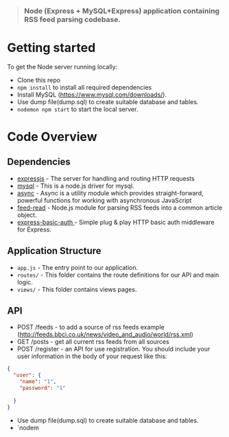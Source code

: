 > ### Node (Express + MySQL+Express) application containing RSS feed parsing codebase.

# Getting started

To get the Node server running locally:

- Clone this repo
- `npm install` to install all required dependencies
- Install MySQL (https://www.mysql.com/downloads/).
- Use dump file(dump.sql) to create suitable database and tables.
- `nodemon npm start` to start the local server.

# Code Overview

## Dependencies

- [expressjs](https://github.com/expressjs/express) - The server for handling and routing HTTP requests
- [mysql](https://github.com/mysqljs/mysql) - This is a node.js driver for mysql. 
- [async](https://github.com/caolan/async) - Async is a utility module which provides straight-forward, powerful functions for working with asynchronous JavaScript
- [feed-read](https://github.com/sentientwaffle/feed-read) - Node.js module for parsing RSS feeds into a common article object.
- [express-basic-auth ](https://github.com/LionC/express-basic-auth) - Simple plug & play HTTP basic auth middleware for Express.


## Application Structure

- `app.js` - The entry point to our application. 
- `routes/` - This folder contains the route definitions for our API and main logic.
- `views/` - This folder contains views pages.

## API

- POST /feeds - to add a source of rss feeds example (http://feeds.bbci.co.uk/news/video_and_audio/world/rss.xml) 
- GET /posts - get all current rss feeds from all sources
- POST /register - an API for use registration. You should include your user information in the body of your request like this:
```json
{
  "user": {
    "name": "1",
    "password": "1"
    
  }
}
```
  
- Use dump file(dump.sql) to create suitable database and tables.
- `nodem
